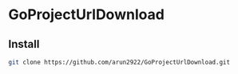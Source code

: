 # GoProjectUrlDownload

## Install
```bash
git clone https://github.com/arun2922/GoProjectUrlDownload.git

```
